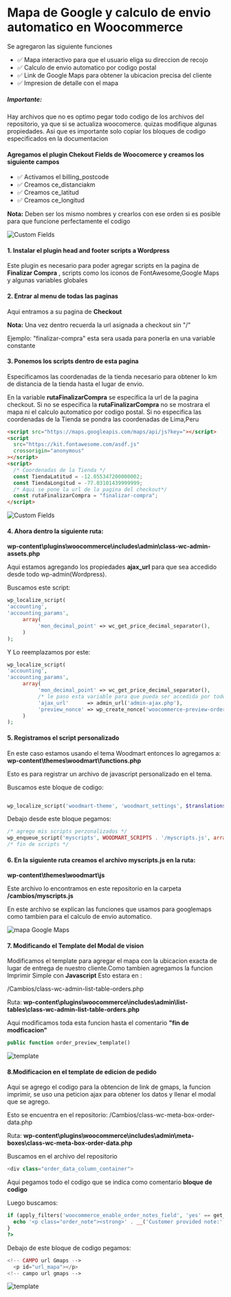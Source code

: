 # Mapa de Google y calculo de envio automatico en Woocommerce

Se agregaron las siguiente funciones

- ✅ Mapa interactivo para que el usuario eliga su direccion de recojo
- ✅ Calculo de envio automatico por codigo postal
- ✅ Link de Google Maps para obtener la ubicacion precisa del cliente
- ✅ Impresion de detalle con el mapa

##### Importante:

Hay archivos que no es optimo pegar todo codigo de los archivos del repositorio, ya que si se actualiza woocomerce. quizas modifique algunas propiedades. Asi que es importante solo copiar los bloques de codigo especificados en la documentacion

#### Agregamos el plugin Chekout Fields de Woocomerce y creamos los siguiente campos

- ✅ Activamos el billing_postcode
- ✅ Creamos ce_distanciakm
- ✅ Creamos ce_latitud
- ✅ Creamos ce_longitud

**Nota:** Deben ser los mismo nombres y crearlos con ese orden si es posible para que funcione perfectamente el codigo

![Custom Fields](https://raw.githubusercontent.com/maximopeoficiales/Donasusy.com/master/imgs/CustomFields.PNG)

#### 1. Instalar el plugin head and footer scripts a Wordpress

Este plugin es necesario para poder agregar scripts en la pagina de **Finalizar Compra** , scripts como los iconos de FontAwesome,Google Maps y algunas variables globales

#### 2. Entrar al menu de todas las paginas

Aqui entramos a su pagina de **Checkout**

**Nota:** Una vez dentro recuerda la url asignada a checkout sin "/"

Ejemplo: "finalizar-compra" esta sera usada para ponerla en una variable constante

#### 3. Ponemos los scripts dentro de esta pagina

Especificamos las coordenadas de la tienda necesario para obtener lo km de distancia de la tienda hasta el lugar de envio.

En la variable **rutaFinalizarCompra** se especifica la url de la pagina checkout. Si no se especifica la **rutaFinalizarCompra** no se mostrara el mapa ni el calculo automatico por codigo postal.
Si no especifica las coordenadas de la Tienda se pondra las coordenadas de Lima,Peru

```html
<script src="https://maps.googleapis.com/maps/api/js?key="></script>
<script
  src="https://kit.fontawesome.com/asdf.js"
  crossorigin="anonymous"
></script>
<script>
  /* Coordenadas de la Tienda */
  const TiendaLatitud = -12.055347200000002;
  const TiendaLongitud = -77.03101439999999;
  /* Aqui se pone la url de la pagina del checkout*/
  const rutaFinalizarCompra = "finalizar-compra";
</script>
```

![Custom Fields](https://raw.githubusercontent.com/maximopeoficiales/Donasusy.com/master/imgs/scriptHeader.PNG)

#### 4. Ahora dentro la siguiente ruta:

**wp-content\plugins\woocommerce\includes\admin\class-wc-admin-assets.php**

Aqui estamos agregando los propiedades **ajax_url** para que sea accedido desde todo wp-admin(Wordpress).

Buscamos este script:

```php
wp_localize_script(
'accounting',
'accounting_params',
     array(
          'mon_decimal_point' => wc_get_price_decimal_separator(),
     )
);
```

Y Lo reemplazamos por este:

```php
wp_localize_script(
'accounting',
'accounting_params',
     array(
          'mon_decimal_point' => wc_get_price_decimal_separator(),
          /* le paso esta variable para que pueda ser accedida por todo el wp-admin */
          'ajax_url'      => admin_url('admin-ajax.php'),
          'preview_nonce' => wp_create_nonce('woocommerce-preview-order'),
     )
);
```

#### 5. Registramos el script personalizado

En este caso estamos usando el tema Woodmart entonces lo agregamos a:
**wp-content\themes\woodmart\functions.php**

Esto es para registrar un archivo de javascript personalizado en el tema.

Buscamos este bloque de codigo:

```php

wp_localize_script('woodmart-theme', 'woodmart_settings', $translations);
```

Debajo desde este bloque pegamos:

```php
/* agrego mis scripts perzonalizados */
wp_enqueue_script('myscripts', WOODMART_SCRIPTS . '/myscripts.js', array(), '1.0.0', true);
/* fin de scripts */
```

#### 6. En la siguiente ruta creamos el archivo myscripts.js en la ruta:

**wp-content\themes\woodmart\js**

Este archivo lo encontramos en este repositorio en la carpeta **/cambios/myscripts.js**

En este archivo se explican las funciones que usamos para googlemaps como tambien para el calculo de envio automatico.

![mapa Google Maps](https://raw.githubusercontent.com/maximopeoficiales/Donasusy.com/master/imgs/mapaGoogleMaps.PNG)

#### 7. Modificando el Template del Modal de vision

Modificamos el template para agregar el mapa con la ubicacion exacta de lugar de entrega de nuestro cliente.Como tambien agregamos la funcion Imprimir Simple con **Javascript**
Esto estara en :

/Cambios/class-wc-admin-list-table-orders.php

Ruta: **wp-content\plugins\woocommerce\includes\admin\list-tables\class-wc-admin-list-table-orders.php**

Aqui modificamos toda esta funcion hasta el comentario **"fin de modficacion"**

```php
public function order_preview_template()

```

![template](https://raw.githubusercontent.com/maximopeoficiales/Donasusy.com/master/imgs/modalPedidoOjito.PNG)

#### 8.Modificacion en el template de edicion de pedido

Aqui se agrego el codigo para la obtencion de link de gmaps, la funcion imprimir, se uso una peticion ajax para obtener los datos y llenar el modal que se agrego.

Esto se encuentra en el repositorio:
/Cambios/class-wc-meta-box-order-data.php

Ruta: **wp-content\plugins\woocommerce\includes\admin\meta-boxes\class-wc-meta-box-order-data.php**

Buscamos en el archivo del repositorio

```php
<div class="order_data_column_container">
```

Aqui pegamos todo el codigo que se indica como comentario **bloque de codigo**

Luego buscamos:

```php
if (apply_filters('woocommerce_enable_order_notes_field', 'yes' == get_option('woocommerce_enable_order_comments', 'yes')) && $post->post_excerpt) {
  echo '<p class="order_note"><strong>' . __('Customer provided note:', 'woocommerce') . '</strong> ' . nl2br(esc_html($post->post_excerpt)) . '</p>';
}
?>
```

Debajo de este bloque de codigo pegamos:

```php
<!-- CAMPO url Gmaps -->
  <p id="url_mapa"></p>
<!-- campo url gmaps -->
```

![template](https://raw.githubusercontent.com/maximopeoficiales/Donasusy.com/master/imgs/modalImprimirResumenn.PNG)

